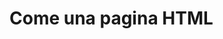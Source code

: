 <html>
<head>
	<style>
		h1{
			color: #00FFFF";
		}
	</style>
</head>
<body>
	<h1>Come una pagina HTML</h1>
<body>
</html>